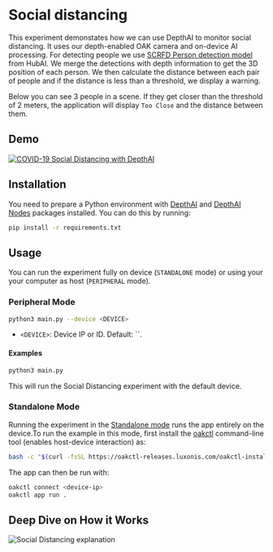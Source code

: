 # Social distancing

This experiment demonstates how we can use DepthAI to monitor social distancing. It uses our depth-enabled OAK camera and on-device AI processing. For detecting people we use [SCRFD Person detection model](https://hub.luxonis.com/ai/models/c3830468-3178-4de6-bc09-0543bbe28b1c?view=page) from HubAI. We merge the detections with depth information to get the 3D position of each person. We then calculate the distance between each pair of people and if the distance is less than a threshold, we display a warning.

Below you can see 3 people in a scene. If they get closer than the threshold of 2 meters, the application will display `Too Close` and the distance between them.

## Demo

[![COVID-19 Social Distancing with DepthAI](https://user-images.githubusercontent.com/5244214/90741333-73f89500-e2cf-11ea-919b-b1f47dc55c4a.gif)](https://www.youtube.com/watch?v=-Ut9TemGZ8I "DepthAI Social Distancing Proof of Concept")

## Installation

You need to prepare a Python environment with [DepthAI](https://pypi.org/project/depthai/) and [DepthAI Nodes](https://pypi.org/project/depthai-nodes/) packages installed. You can do this by running:

```bash
pip install -r requirements.txt
```

## Usage

You can run the experiment fully on device (`STANDALONE` mode) or using your your computer as host (`PERIPHERAL` mode).

### Peripheral Mode

```bash
python3 main.py --device <DEVICE>
```

- `<DEVICE>`: Device IP or ID. Default: \`\`.

#### Examples

```bash
python3 main.py
```

This will run the Social Distancing experiment with the default device.

### Standalone Mode

Running the experiment in the [Standalone mode](https://rvc4.docs.luxonis.com/software/depthai/standalone/) runs the app entirely on the device.To run the example in this mode, first install the [oakctl](https://rvc4.docs.luxonis.com/software/tools/oakctl/) command-line tool (enables host-device interaction) as:

```bash
bash -c "$(curl -fsSL https://oakctl-releases.luxonis.com/oakctl-installer.sh)"
```

The app can then be run with:

```bash
oakctl connect <device-ip>
oakctl app run .
```

## Deep Dive on How it Works

![Social Distancing explanation](https://user-images.githubusercontent.com/32992551/101372410-19c51500-3869-11eb-8af4-f9b4e81a6f78.png)
